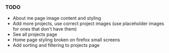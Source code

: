 ### TODO
- About me page image content and styling
- Add more projects, use correct project images (use placeholder images for ones that don't have them)
- See all projects page
- Home page styling broken on firefox small screens
- Add sorting and filtering to projects page
